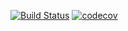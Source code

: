 [![Build Status](https://travis-ci.com/ErickSumargo/Cross.svg?branch=main)](https://travis-ci.com/ErickSumargo/Cross)
[![codecov](https://codecov.io/gh/ErickSumargo/Cross/branch/main/graph/badge.svg)](https://codecov.io/gh/ErickSumargo/Cross)
